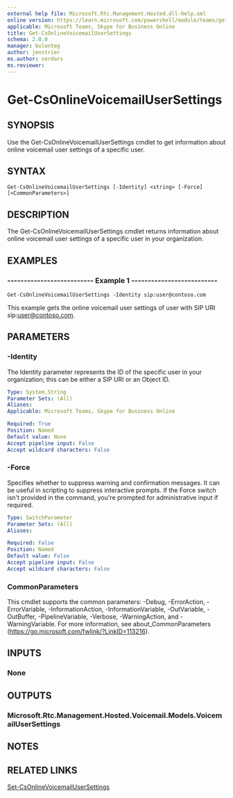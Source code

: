 ```yaml
---
external help file: Microsoft.Rtc.Management.Hosted.dll-help.xml
online version: https://learn.microsoft.com/powershell/module/teams/get-csonlinevoicemailusersettings
applicable: Microsoft Teams, Skype for Business Online
title: Get-CsOnlineVoicemailUserSettings
schema: 2.0.0
manager: bulenteg
author: jenstrier
ms.author: serdars
ms.reviewer:
---
```


# Get-CsOnlineVoicemailUserSettings

## SYNOPSIS
Use the Get-CsOnlineVoicemailUserSettings cmdlet to get information about online voicemail user settings of a specific user.

## SYNTAX

```
Get-CsOnlineVoicemailUserSettings [-Identity] <string> [-Force] [<CommonParameters>]
```

## DESCRIPTION
The Get-CsOnlineVoicemailUserSettings cmdlet returns information about online voicemail user settings of a specific user in your organization.

## EXAMPLES

### -------------------------- Example 1 --------------------------
```
Get-CsOnlineVoicemailUserSettings -Identity sip:user@contoso.com
```

This example gets the online voicemail user settings of user with SIP URI sip:user@contoso.com.


## PARAMETERS

### -Identity
The Identity parameter represents the ID of the specific user in your organization; this can be either a SIP URI or an Object ID.

```yaml
Type: System.String
Parameter Sets: (All)
Aliases: 
Applicable: Microsoft Teams, Skype for Business Online

Required: True
Position: Named
Default value: None
Accept pipeline input: False
Accept wildcard characters: False
```

### -Force
Specifies whether to suppress warning and confirmation messages. It can be useful in scripting to suppress interactive prompts. If the Force switch isn't provided in the command, you're prompted for administrative input if required.

```yaml
Type: SwitchParameter
Parameter Sets: (All)
Aliases:

Required: False
Position: Named
Default value: False
Accept pipeline input: False
Accept wildcard characters: False
```

### CommonParameters
This cmdlet supports the common parameters: -Debug, -ErrorAction, -ErrorVariable, -InformationAction, -InformationVariable, -OutVariable, -OutBuffer, -PipelineVariable, -Verbose, -WarningAction, and -WarningVariable. For more information, see about_CommonParameters (https://go.microsoft.com/fwlink/?LinkID=113216).


## INPUTS

### None

## OUTPUTS

### Microsoft.Rtc.Management.Hosted.Voicemail.Models.VoicemailUserSettings


## NOTES


## RELATED LINKS

[Set-CsOnlineVoicemailUserSettings](Set-CsOnlineVoicemailUserSettings.md)
